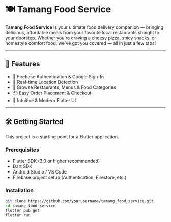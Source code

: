 # 🍽️ Tamang Food Service

**Tamang Food Service** is your ultimate food delivery companion — bringing delicious, affordable meals from your favorite local restaurants straight to your doorstep. Whether you're craving a cheesy pizza, spicy snacks, or homestyle comfort food, we've got you covered — all in just a few taps!






---

## 🚀 Features

- 🔐 Firebase Authentication & Google Sign-In  
- 📍 Real-time Location Detection  
- 🍕 Browse Restaurants, Menus & Food Categories  
- 📦 Easy Order Placement & Checkout  
- 📱 Intuitive & Modern Flutter UI  

---

## 🛠️ Getting Started

This project is a starting point for a Flutter application.

### Prerequisites

- Flutter SDK (3.0 or higher recommended)
- Dart SDK
- Android Studio / VS Code
- Firebase project setup (Authentication, Firestore, etc.)

### Installation

```bash
git clone https://github.com/yourusername/tamang_food_service.git
cd tamang_food_service
flutter pub get
flutter run
